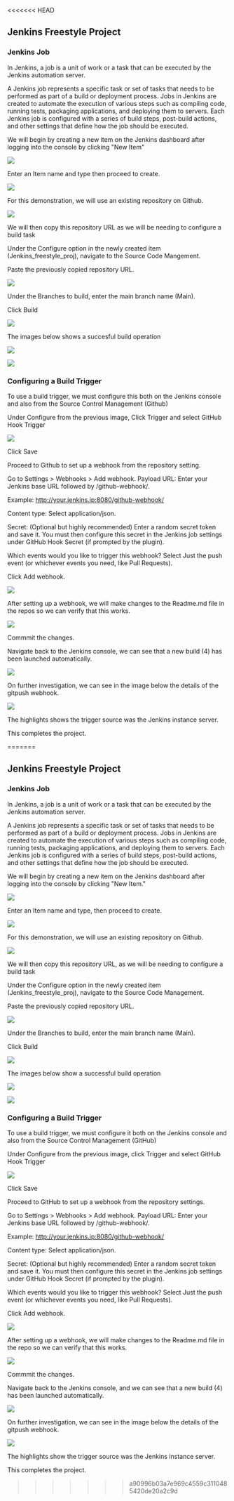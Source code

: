 <<<<<<< HEAD
## Jenkins Freestyle Project

### Jenkins Job

In Jenkins, a job is a unit of work or a task that can be executed by the Jenkins automation server.

A Jenkins job represents a specific task or set of tasks that needs to be performed as part of a build or deployment process. Jobs in Jenkins are created to automate the execution of various steps such as compiling code, running tests, packaging applications, and deploying them to servers. Each Jenkins job is configured with a series of build steps, post-build actions, and other settings that define how the job should be executed.

We will begin by creating a new item on the Jenkins dashboard after logging into the console by clicking "New Item"

![](./Img24/1.png)

Enter an Item name and type then proceed to create.

![](./Img24/2.png)

For this demonstration, we will use an existing repository on Github.

![](./Img24/3.png)

We will then copy this repository URL as we will be needing to configure a build task

Under the Configure option in the newly created item (Jenkins_freestyle_proj), navigate to the Source Code Mangement.

Paste the previously copied repository URL.

![](./Img24/4.png)

Under the Branches to build, enter the main branch name (Main).

Click Build

![](./Img24/5.png)

The images below shows a succesful build operation

![](./Img24/10.png)

![](./Img24/11.png)

### Configuring a Build Trigger

To use a build trigger, we must configure this both on the Jenkins console and also from the Source Control Management (Github) 

Under Configure from the previous image,  Click Trigger and select GitHub Hook Trigger

![](./Img24/12.png)

Click Save

Proceed to Github to set up a webhook from the repository setting.

Go to Settings > Webhooks > Add webhook.
Payload URL: Enter your Jenkins base URL followed by /github-webhook/.

Example: http://your.jenkins.ip:8080/github-webhook/

Content type: Select application/json.

Secret: (Optional but highly recommended) Enter a random secret token and save it. You must then configure this secret in the Jenkins job settings under GitHub Hook Secret (if prompted by the plugin).

Which events would you like to trigger this webhook? Select Just the push event (or whichever events you need, like Pull Requests).

Click Add webhook.

![](./Img24/14.png)

After setting up a webhook, we will make changes to the Readme.md file in the repos so we can verify that this works. 

![](./Img24/13.png)

Commmit the changes.

Navigate back to the Jenkins console, we can see that a new build (4) has been launched automatically.

![](./Img24/15.png)

On further investigation, we can see in the image below the details of the gitpush webhook.

![](./Img24/16.png)

The highlights shows the trigger source was the Jenkins instance server.

This completes the project.


=======
## Jenkins Freestyle Project

### Jenkins Job

In Jenkins, a job is a unit of work or a task that can be executed by the Jenkins automation server.

A Jenkins job represents a specific task or set of tasks that needs to be performed as part of a build or deployment process. Jobs in Jenkins are created to automate the execution of various steps such as compiling code, running tests, packaging applications, and deploying them to servers. Each Jenkins job is configured with a series of build steps, post-build actions, and other settings that define how the job should be executed.

We will begin by creating a new item on the Jenkins dashboard after logging into the console by clicking "New Item."

![](./Img24/1.png)

Enter an Item name and type, then proceed to create.

![](./Img24/2.png)

For this demonstration, we will use an existing repository on Github.

![](./Img24/3.png)

We will then copy this repository URL, as we will be needing to configure a build task

Under the Configure option in the newly created item (Jenkins_freestyle_proj), navigate to the Source Code Management.

Paste the previously copied repository URL.

![](./Img24/4.png)

Under the Branches to build, enter the main branch name (Main).

Click Build

![](./Img24/5.png)

The images below show a successful build operation

![](./Img24/10.png)

![](./Img24/11.png)

### Configuring a Build Trigger

To use a build trigger, we must configure it both on the Jenkins console and also from the Source Control Management (GitHub) 

Under Configure from the previous image,  click Trigger and select GitHub Hook Trigger

![](./Img24/12.png)

Click Save

Proceed to GitHub to set up a webhook from the repository settings.

Go to Settings > Webhooks > Add webhook.
Payload URL: Enter your Jenkins base URL followed by /github-webhook/.

Example: http://your.jenkins.ip:8080/github-webhook/

Content type: Select application/json.

Secret: (Optional but highly recommended) Enter a random secret token and save it. You must then configure this secret in the Jenkins job settings under GitHub Hook Secret (if prompted by the plugin).

Which events would you like to trigger this webhook? Select Just the push event (or whichever events you need, like Pull Requests).

Click Add webhook.

![](./Img24/14.png)

After setting up a webhook, we will make changes to the Readme.md file in the repo so we can verify that this works. 

![](./Img24/13.png)

Commmit the changes.

Navigate back to the Jenkins console, and we can see that a new build (4) has been launched automatically.

![](./Img24/15.png)

On further investigation, we can see in the image below the details of the gitpush webhook.

![](./Img24/16.png)

The highlights show the trigger source was the Jenkins instance server.

This completes the project.



>>>>>>> a90996b03a7e969c4559c3110485420de20a2c9d
